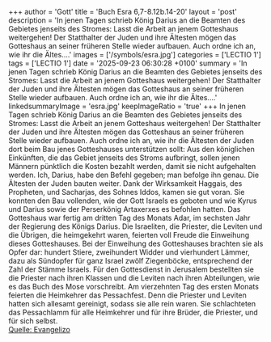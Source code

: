 +++
author = 'Gott'
title = 'Buch Esra 6,7-8.12b.14-20'
layout = 'post'
description = 'In jenen Tagen schrieb König Darius an die Beamten des Gebietes jenseits des Stromes: Lasst die Arbeit an jenem Gotteshaus weitergehen! Der Statthalter der Juden und ihre Ältesten mögen das Gotteshaus an seiner früheren Stelle wieder aufbauen. Auch ordne ich an, wie ihr die Ältes....'
images = ['/symbols/esra.jpg']
categories = ['LECTIO 1']
tags = ['LECTIO 1']
date = '2025-09-23 06:30:28 +0100'
summary = 'In jenen Tagen schrieb König Darius an die Beamten des Gebietes jenseits des Stromes: Lasst die Arbeit an jenem Gotteshaus weitergehen! Der Statthalter der Juden und ihre Ältesten mögen das Gotteshaus an seiner früheren Stelle wieder aufbauen. Auch ordne ich an, wie ihr die Ältes....'
linkedsummaryImage = 'esra.jpg'
keepImageRatio = 'true'
+++
In jenen Tagen schrieb König Darius an die Beamten des Gebietes jenseits des Stromes: Lasst die Arbeit an jenem Gotteshaus weitergehen! Der Statthalter der Juden und ihre Ältesten mögen das Gotteshaus an seiner früheren Stelle wieder aufbauen.
Auch ordne ich an, wie ihr die Ältesten der Juden dort beim Bau jenes Gotteshauses unterstützen sollt: Aus den königlichen Einkünften, die das Gebiet jenseits des Stroms aufbringt, sollen jenen Männern pünktlich die Kosten bezahlt werden, damit sie nicht aufgehalten werden.<!--more-->
Ich, Darius, habe den Befehl gegeben; man befolge ihn genau.
Die Ältesten der Juden bauten weiter. Dank der Wirksamkeit Haggais, des Propheten, und Sacharjas, des Sohnes Iddos, kamen sie gut voran. Sie konnten den Bau vollenden, wie der Gott Israels es geboten und wie Kyrus und Darius sowie der Perserkönig Artaxerxes es befohlen hatten.
Das Gotteshaus war fertig am dritten Tag des Monats Adar, im sechsten Jahr der Regierung des Königs Darius.
Die Israeliten, die Priester, die Leviten und die Übrigen, die heimgekehrt waren, feierten voll Freude die Einweihung dieses Gotteshauses.
Bei der Einweihung des Gotteshauses brachten sie als Opfer dar: hundert Stiere, zweihundert Widder und vierhundert Lämmer, dazu als Sündopfer für ganz Israel zwölf Ziegenböcke, entsprechend der Zahl der Stämme Israels.
Für den Gottesdienst in Jerusalem bestellten sie die Priester nach ihren Klassen und die Leviten nach ihren Abteilungen, wie es das Buch des Mose vorschreibt.
Am vierzehnten Tag des ersten Monats feierten die Heimkehrer das Pessachfest.
Denn die Priester und Leviten hatten sich allesamt gereinigt, sodass sie alle rein waren. Sie schlachteten das Pessachlamm für alle Heimkehrer und für ihre Brüder, die Priester, und für sich selbst.<br> [Quelle: Evangelizo](https://evangeliumtagfuertag.org/DE/gospel)